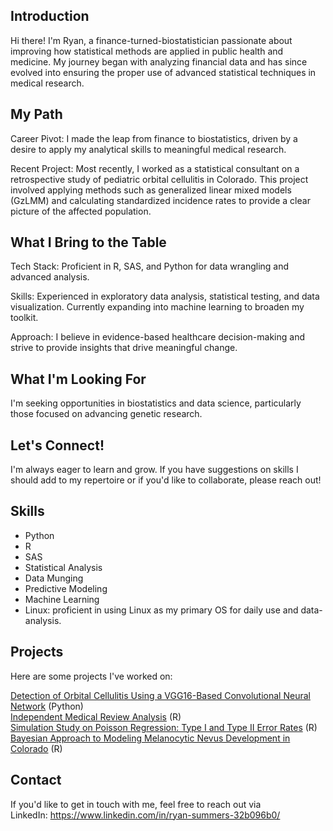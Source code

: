 ## Introduction

Hi there! I'm Ryan, a finance-turned-biostatistician passionate about improving how statistical methods are applied in public health and medicine. My journey began with analyzing financial data and has since evolved into ensuring the proper use of advanced statistical techniques in medical research.

## My Path

Career Pivot: I made the leap from finance to biostatistics, driven by a desire to apply my analytical skills to meaningful medical research.

Recent Project: Most recently, I worked as a statistical consultant on a retrospective study of pediatric orbital cellulitis in Colorado. This project involved applying methods such as generalized linear mixed models (GzLMM) and calculating standardized incidence rates to provide a clear picture of the affected population.

## What I Bring to the Table

Tech Stack: Proficient in R, SAS, and Python for data wrangling and advanced analysis.

Skills: Experienced in exploratory data analysis, statistical testing, and data visualization. Currently expanding into machine learning to broaden my toolkit.

Approach: I believe in evidence-based healthcare decision-making and strive to provide insights that drive meaningful change.

## What I'm Looking For

I'm seeking opportunities in biostatistics and data science, particularly those focused on advancing genetic research.

## Let's Connect!

I'm always eager to learn and grow. If you have suggestions on skills I should add to my repertoire or if you'd like to collaborate, please reach out!

## Skills

* Python
* R
* SAS
* Statistical Analysis
* Data Munging
* Predictive Modeling
* Machine Learning
* Linux: proficient in using Linux as my primary OS for daily use and data-analysis.

## Projects

Here are some projects I've worked on:

[Detection of Orbital Cellulitis Using a VGG16-Based Convolutional Neural Network](https://github.com/rysummers/OC-Detection) (Python) <br />
[Independent Medical Review Analysis](https://github.com/rysummers/IMR_Analysis) (R) <br />
[Simulation Study on Poisson Regression: Type I and Type II Error Rates](https://github.com/rysummers/Poisson_Simulation_Study) (R) <br />
[Bayesian Approach to Modeling Melanocytic Nevus Development in Colorado](https://github.com/rysummers/Bayesian_Nevus_Development) (R) <br />


## Contact

If you'd like to get in touch with me, feel free to reach out via <br />
LinkedIn: https://www.linkedin.com/in/ryan-summers-32b096b0/
